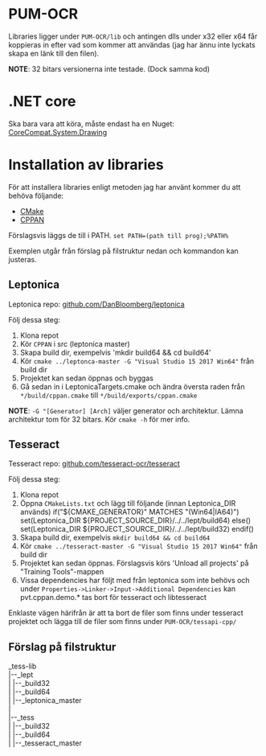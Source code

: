 # PUM-OCR

Libraries ligger under `PUM-OCR/lib` och antingen dlls under x32 eller x64 får koppieras in 
efter vad som kommer att användas (jag har ännu inte lyckats skapa en länk till den filen).

**NOTE**: 32 bitars versionerna inte testade. (Dock samma kod)


# .NET core
Ska bara vara att köra, måste endast ha en Nuget:
[CoreCompat.System.Drawing](https://www.nuget.org/packages/CoreCompat.System.Drawing/1.0.0-beta006)



# Installation av libraries

För att installera libraries enligt metoden jag har använt kommer
du att behöva följande:
* [CMake](https://cmake.org/)
* [CPPAN](https://cppan.org/)

Förslagsvis läggs de till i PATH. `set PATH=(path till prog);%PATH%`

Exemplen utgår från förslag på filstruktur nedan och kommandon kan justeras.

## Leptonica
Leptonica repo: [github.com/DanBloomberg/leptonica](https://github.com/DanBloomberg/leptonica)

Följ dessa steg:
1. Klona repot
2. Kör `CPPAN` i src (leptonica master)
3. Skapa build dir, exempelvis 'mkdir build64 && cd build64'
4. Kör `cmake ../leptonca-master -G "Visual Studio 15 2017 Win64"` från build dir 
5. Projektet kan sedan öppnas och byggas
6. Gå sedan in i LeptonicaTargets.cmake och ändra översta raden från `*/build/cppan.cmake`
	   till `*/build/exports/cppan.cmake`

**NOTE**: `-G "[Generator] [Arch]` väljer generator och architektur. Lämna architektur tom för 32 bitars.
Kör `cmake -h` för mer info. 

## Tesseract
Tesseract repo: [github.com/tesseract-ocr/tesseract](https://github.com/tesseract-ocr/tesseract)

Följ dessa steg:
1. Klona repot
2. Öppna `CMakeLists.txt` och lägg till följande (innan Leptonica_DIR används)
    if("${CMAKE_GENERATOR}" MATCHES "(Win64|IA64)")
      set(Leptonica_DIR ${PROJECT_SOURCE_DIR}/../../lept/build64)
    else()
      set(Leptonica_DIR ${PROJECT_SOURCE_DIR}/../../lept/build32)
    endif()
3. Skapa build dir, exempelvis `mkdir build64 && cd build64`
4. Kör `cmake ../tesseract-master -G "Visual Studio 15 2017 Win64"` från build dir 
5. Projektet kan sedan öppnas. Förslagsvis körs 'Unload all projects' på "Training Tools"-mappen
6. Vissa dependencies har följt med från leptonica som inte behövs och under 
`Properties->Linker->Input->Additional Dependencies` kan pvt.cppan.demo.* tas bort för tesseract och libtesseract

Enklaste vägen härifrån är att ta bort de filer som finns under tesseract projektet och lägga till de filer som finns under `PUM-OCR/tessapi-cpp/`
	


## Förslag på filstruktur
_tess-lib  
|--_lept  
|  |--_build32  
|  |--_build64  
|  |--_leptonica_master  
|  
|--_tess  
|  |--_build32  
|  |--_build64  
|  |--_tesseract_master  






